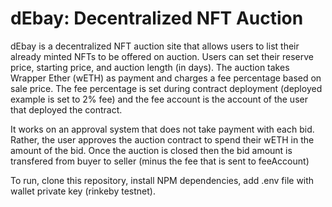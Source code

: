 # dEbay: Decentralized NFT Auction 

dEbay is a decentralized NFT auction site that allows users to list their already minted NFTs to be offered 
on auction. Users can set their reserve price, starting price, and auction length (in days). The auction takes 
Wrapper Ether (wETH) as payment and charges a fee percentage based on sale price. The fee percentage is set during contract deployment (deployed example is set to 2% fee) and the fee account is the account of the user that deployed the contract. 

It works on an approval system that does not take payment with each bid. Rather, 
the user approves the auction contract to spend their wETH in the amount of the bid. Once the auction is closed then
the bid amount is transfered from buyer to seller (minus the fee that is sent to feeAccount)

To run, clone this repository, install NPM dependencies, add .env file with wallet private key (rinkeby testnet).
